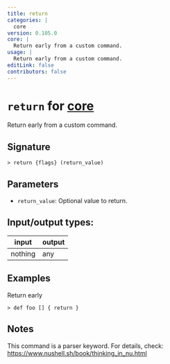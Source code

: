 ```yaml
---
title: return
categories: |
  core
version: 0.105.0
core: |
  Return early from a custom command.
usage: |
  Return early from a custom command.
editLink: false
contributors: false
---
```

<!-- This file is automatically generated. Please edit the command in https://github.com/nushell/nushell instead. -->

# `return` for [core](/commands/categories/core.md)

<div class='command-title'>Return early from a custom command.</div>

## Signature

```> return {flags} (return_value)```

## Parameters

 -  `return_value`: Optional value to return.


## Input/output types:

| input   | output |
| ------- | ------ |
| nothing | any    |
## Examples

Return early
```nu
> def foo [] { return }

```

## Notes
This command is a parser keyword. For details, check:
  https://www.nushell.sh/book/thinking_in_nu.html